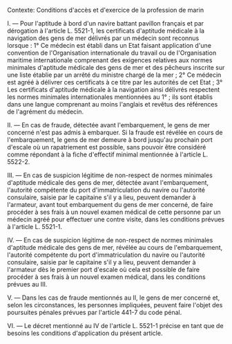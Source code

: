 Contexte: Conditions d'accès et d'exercice de la profession de marin

I. — Pour l'aptitude à bord d'un navire battant pavillon français et par dérogation à l'article L. 5521-1, les certificats d'aptitude médicale à la navigation des gens de mer délivrés par un médecin sont reconnus lorsque : 1° Ce médecin est établi dans un Etat faisant application d'une convention de l'Organisation internationale du travail ou de l'Organisation maritime internationale comprenant des exigences relatives aux normes minimales d'aptitude médicale des gens de mer et des pêcheurs inscrite sur une liste établie par un arrêté du ministre chargé de la mer ; 2° Ce médecin est agréé à délivrer ces certificats à ce titre par les autorités de cet Etat ; 3° Les certificats d'aptitude médicale à la navigation ainsi délivrés respectent les normes minimales internationales mentionnées au 1° ; ils sont établis dans une langue comprenant au moins l'anglais et revêtus des références de l'agrément du médecin.

II. — En cas de fraude, détectée avant l'embarquement, le gens de mer concerné n'est pas admis à embarquer. Si la fraude est révélée en cours de l'embarquement, le gens de mer demeure à bord jusqu'au prochain port d'escale où un rapatriement est possible, sans pouvoir être considéré comme répondant à la fiche d'effectif minimal mentionnée à l'article L. 5522-2.

III. — En cas de suspicion légitime de non-respect de normes minimales d'aptitude médicale des gens de mer, détectée avant l'embarquement, l'autorité compétente du port d'immatriculation du navire ou l'autorité consulaire, saisie par le capitaine s'il y a lieu, peuvent demander à l'armateur, avant tout embarquement du gens de mer concerné, de faire procéder à ses frais à un nouvel examen médical de cette personne par un médecin agréé pour effectuer une contre visite, dans les conditions prévues à l'article L. 5521-1.

IV. — En cas de suspicion légitime de non-respect de normes minimales d'aptitude médicale des gens de mer, révélée au cours de l'embarquement, l'autorité compétente du port d'immatriculation du navire ou l'autorité consulaire, saisie par le capitaine s'il y a lieu, peuvent demander à l'armateur dès le premier port d'escale où cela est possible de faire procéder à ses frais à un nouvel examen médical, dans les conditions prévues au III.

V. — Dans les cas de fraude mentionnés au II, le gens de mer concerné et, selon les circonstances, les personnes impliquées, peuvent faire l'objet des poursuites pénales prévues par l'article 441-7 du code pénal.

VI. — Le décret mentionné au IV de l'article L. 5521-1 précise en tant que de besoins les conditions d'application du présent article.